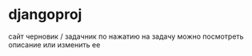 # djangoproj
сайт черновик / задачник
по нажатию  на задачу можно посмотреть описание или изменить ее 
